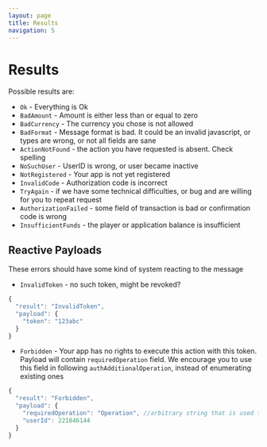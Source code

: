```yaml
---
layout: page
title: Results
navigation: 5
---
```


# Results
Possible results are:
- `Ok` - Everything is Ok
- `BadAmount` - Amount is either less than or equal to zero
- `BadCurrency` - The currency you chose is not allowed
- `BadFormat` - Message format is bad. It could be an invalid javascript, or types are wrong, or not all fields are sane
- `ActionNotFound` - the action you have requested is absent. Check spelling
- `NoSuchUser` - UserID is wrong, or user became inactive
- `NotRegistered` - Your app is not yet registered
- `InvalidCode` - Authorization code is incorrect
- `TryAgain` - if we have some technical difficulties, or bug and are willing for you to repeat request
- `AuthorizationFailed` - some field of transaction is bad or confirmation code is wrong
- `InsufficientFunds` - the player or application balance is insufficient


## Reactive Payloads
These errors should have some kind of system reacting to the message
- `InvalidToken` - no such token, might be revoked?

```javascript
{
  "result": "InvalidToken",
  "payload": {
    "token": "123abc"
  }
}
```

- `Forbidden` - Your app has no rights to execute this action with this token. Payload will contain `requiredOperation` field. We encourage you to use this field in following `authAdditionalOperation`, instead of enumerating existing ones

```javascript
{
  "result": "Forbidden",
  "payload": {
    "requiredOperation": "Operation", //arbitrary string that is used to refer to the permission.
    "userId": 221846144
  }
}
```

